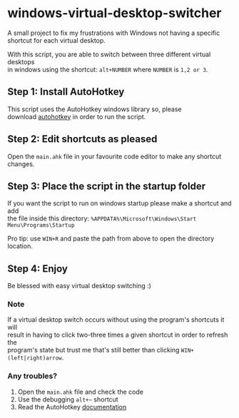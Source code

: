 # windows-virtual-desktop-switcher
A small project to fix my frustrations with Windows not having a specific shortcut for each virtual desktop.  

With this script, you are able to switch between three different virtual desktops  
in windows using the shortcut: `alt+NUMBER` where `NUMBER` is `1,2 or 3`.

## Step 1: Install AutoHotkey
This script uses the AutoHotkey windows library so, please  
download [autohotkey](https://www.autohotkey.com/) in order to run the script.

## Step 2: Edit shortcuts as pleased
Open the `main.ahk` file in your favourite code editor to make any shortcut changes.

## Step 3: Place the script in the startup folder
If you want the script to run on windows startup please make a shortcut and add  
the file inside this directory: `%APPDATA%\Microsoft\Windows\Start Menu\Programs\Startup`

Pro tip: use `WIN+R` and paste the path from above to open the directory location.

## Step 4: Enjoy
Be blessed with easy virtual desktop switching :)

### Note
If a virtual desktop switch occurs without using the program's shortcuts it will  
result in having to click two-three times a given shortcut in order to refresh the  
program's state but trust me that's still better than clicking `WIN+(left|right)arrow`.

### Any troubles?
1. Open the `main.ahk` file and check the code
2. Use the debugging `alt+~` shortcut
3. Read the AutoHotkey [documentation](https://www.autohotkey.com/docs/AutoHotkey.htm)